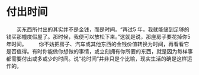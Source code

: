 # 付出时间
　　买东西所付出的其实并不是金钱，而是时间。“再过5 年，我就能储到足够的钱买那幢度假屋了。那时候，我便可以放松下来。”这就是说，那座房子要花掉你5 年时间。 
　　你不妨把房子、汽车或其他东西的金钱价值转换为时间，再看看它是否值得。有时你能做你想做的事情，或立刻拥有你所要的东西，就是因为每样事都需要付出或多或少的时间。说“花时间”并非只是个比喻，现实生活的确是这样运作的。
  